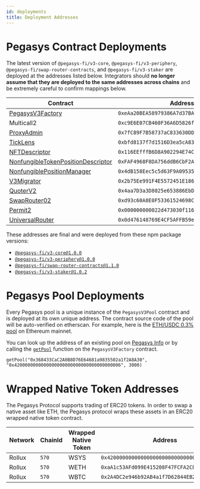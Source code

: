```yaml
---
id: deployments
title: Deployment Addresses
---
```


# Pegasys Contract Deployments

The latest version of `@pegasys-fi/v3-core`, `@pegasys-fi/v3-periphery`, `@pegasys-fi/swap-router-contracts`, and `@pegasys-fi/v3-staker` are deployed at the addresses listed below. Integrators should **no longer assume that they are deployed to the same addresses across chains** and be extremely careful to confirm mappings below.


| Contract | Address |
| -------- | ------- | 
| [PegasysV3Factory](https://github.com/Pegasys-fi/v3-core/contracts/PegasysV3Factory.sol) | `0xeAa20BEA58979386A7d37BAeb4C1522892c74640`           | 
| Multicall2 | `0xc9E6E07CB460F36A6D5826f70647eff7e1823899`|
| [ProxyAdmin](https://github.com/OpenZeppelin/openzeppelin-contracts/blob/v2.4.1-solc-0.7-2/contracts/proxy/ProxyAdmin.sol) | `0x7fC89F7B58737aC833630DDB42e1BA8CE486eABA`| 
| [TickLens](https://github.com/Pegasys-fi/v3-periphery/contracts/lens/TickLens.sol)  | `0xbfd8137f7d1516D3ea5cA83523914859ec47F573`| 
| [NFTDescriptor](https://github.com/Pegasys-fi/v3-periphery/contracts/libraries/NFTDescriptor.sol) | `0x116EEfffB6D8A902294E74CcFf12C6DE6b4A2dC6` |
| [NonfungibleTokenPositionDescriptor](https://github.com/Pegasys-fi/v3-periphery/contracts/NonfungibleTokenPositionDescriptor.sol) | `0xFAF4968F8DA756ddB6CbF2AFBBA40e5c73465fEF` | 
| [NonfungiblePositionManager](https://github.com/Pegasys-fi/v3-periphery/contracts/NonfungiblePositionManager.sol) | `0x4dB158Eec5c5d63F9A09535882b835f36d3fd012` | 
| [V3Migrator](https://github.com/Pegasys-fi/v3-periphery/contracts/V3Migrator.sol) | `0x2b75Ee991F4E5572451E186E5cd2148Ba4B286e5`  | 
| [QuoterV2](https://github.com/Pegasys-fi/v3-periphery/blob/main/contracts/lens/QuoterV2.sol) | `0x4aa7D3a3D8025e653886EbD5f2e9416a7b4ADe22`  | 
| [SwapRouter02](https://github.com/Pegasys-fi/swap-router-contracts/blob/main/contracts/SwapRouter02.sol) | `0xd93c60A8E0F53361524698Cce1BBb65E080b8976`| 
| [Permit2](https://github.com/Pegasys-fi/permit2)  | `0x000000000022d473030f116ddee9f6b43ac78ba3` | 
| [UniversalRouter](https://github.com/Pegasys-fi/universal-router/blob/main/contracts/UniversalRouter.sol) | `0x0d476148769E4CF5AFFB59e5552cAC8a30D13669` |

These addresses are final and were deployed from these npm package versions:

- [`@pegasys-fi/v3-core@1.0.0`](https://github.com/Pegasys-fi/v3-core/tree/v1.0.0)
- [`@pegasys-fi/v3-periphery@1.0.0`](https://github.com/Pegasys-fi/v3-periphery/tree/v1.0.0)
- [`@pegasys-fi/swap-router-contracts@1.1.0`](https://github.com/Pegasys-fi/swap-router-contracts/tree/v1.1.0)
- [`@pegasys-fi/v3-staker@1.0.2`](https://github.com/Pegasys-fi/v3-staker/tree/v1.0.2)

# Pegasys Pool Deployments

Every Pegasys pool is a unique instance of the `PegasysV3Pool` contract and is deployed at its own unique address. The contract source code of the pool will be auto-verified on etherscan. For example, here is the [ETH/USDC 0.3% pool](https://explorer.rollux.com/address/0x391bca3c3c5a71e369d284b0cd81a7fe8c097e20) on Ethereum mainnet.

You can look up the address of an existing pool on [Pegasys Info](https://info.pegasys.fi/#/) or by calling the [`getPool`](../reference/core/interfaces/IPegasysV3Factory.md#getpool) function on the `PegasysV3Factory` contract.

```solidity
getPool("0x368433CaC2A0B8D76E64681a9835502a1f2A8A30", "0x4200000000000000000000000000000000000006", 3000)
```

# Wrapped Native Token Addresses

The Pegasys Protocol supports trading of ERC20 tokens. In order to swap a native asset like ETH, the Pegasys protocol wraps these assets in an ERC20 wrapped native token contract.

| Network          | ChainId  | Wrapped Native Token | Address                                      |
| ---------------- | -------- | --------------------- | -------------------------------------------- |
| Rollux           | `570`    | WSYS                  | `0x4200000000000000000000000000000000000006` |
| Rollux           | `570`    | WETH                  | `0xaA1c53AFd099E415208F47FCFA2C880f659E6904` |
| Rollux           | `570`    | WBTC                  | `0x2A4DC2e946b92AB4a1f7D62844EB237788F9056c` |
